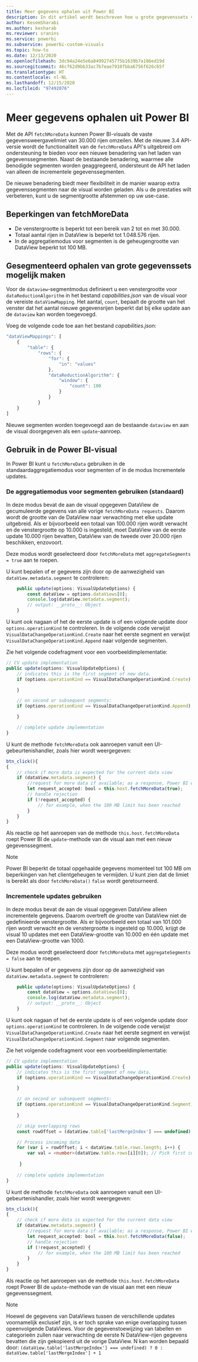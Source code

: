 ```yaml
---
title: Meer gegevens ophalen uit Power BI
description: In dit artikel wordt beschreven hoe u grote gegevenssets voor Power BI-visuals gesegmenteerd kunt ophalen.
author: KesemSharabi
ms.author: kesharab
ms.reviewer: sranins
ms.service: powerbi
ms.subservice: powerbi-custom-visuals
ms.topic: how-to
ms.date: 12/13/2020
ms.openlocfilehash: 3dc94a24e5e6a84992745775b1639b7a186ed19d
ms.sourcegitcommit: 46cf62d9bb33ac7b7eae7910fbba6756f626c65f
ms.translationtype: HT
ms.contentlocale: nl-NL
ms.lasthandoff: 12/15/2020
ms.locfileid: "97492076"
---
```

# <a name="fetch-more-data-from-power-bi"></a>Meer gegevens ophalen uit Power BI

Met de API `fetchMoreData` kunnen Power BI-visuals de vaste gegevensweergavelimiet van 30.000 rijen omzeilen. Met de nieuwe 3.4 API-versie wordt de functionaliteit van de `fetchMoreData` API's uitgebreid om ondersteuning te bieden voor een nieuwe benadering van het laden van gegevenssegmenten. Naast de bestaande benadering, waarmee alle benodigde segmenten worden geaggregeerd, ondersteunt de API het laden van alleen de incrementele gegevenssegmenten.

De nieuwe benadering biedt meer flexibiliteit in de manier waarop extra gegevenssegmenten naar de visual worden geladen. Als u de prestaties wilt verbeteren, kunt u de segmentgrootte afstemmen op uw use-case.

## <a name="limitations-of-fetchmoredata"></a>Beperkingen van fetchMoreData

* De venstergrootte is beperkt tot een bereik van 2 tot en met 30.000.
* Totaal aantal rijen in DataView is beperkt tot 1.048.576 rijen.
* In de aggregatiemodus voor segmenten is de geheugengrootte van DataView beperkt tot 100 MB.

## <a name="enable-a-segmented-fetch-of-large-datasets"></a>Gesegmenteerd ophalen van grote gegevenssets mogelijk maken

Voor de `dataview`-segmentmodus definieert u een venstergrootte voor `dataReductionAlgorithm` in het bestand *capabilities.json* van de visual voor de vereiste `dataViewMapping`. Het aantal, `count`, bepaalt de grootte van het venster dat het aantal nieuwe gegevensrijen beperkt dat bij elke update aan de `dataview` kan worden toegevoegd.

Voeg de volgende code toe aan het bestand *capabilities.json*:

```typescript
"dataViewMappings": [
    {
        "table": {
            "rows": {
                "for": {
                    "in": "values"
                },
                "dataReductionAlgorithm": {
                    "window": {
                        "count": 100
                    }
                }
            }
    }
]
```

Nieuwe segmenten worden toegevoegd aan de bestaande `dataview` en aan de visual doorgegeven als een `update`-aanroep.

## <a name="usage-in-the-power-bi-visual"></a>Gebruik in de Power BI-visual

In Power BI kunt u `fetchMoreData` gebruiken in de standaardaggregatiemodus voor segmenten of in de modus Incrementele updates. 

### <a name="using-segments-aggregation-mode-default"></a>De aggregatiemodus voor segmenten gebruiken (standaard)

In deze modus bevat de aan de visual opgegeven DataView de gecumuleerde gegevens van alle vorige `fetchMoreData requests`. Daarom wordt de grootte van de DataView naar verwachting met elke update uitgebreid. Als er bijvoorbeeld een totaal van 100.000 rijen wordt verwacht en de venstergrootte op 10.000 is ingesteld, moet DataView van de eerste update 10.000 rijen bevatten, DataView van de tweede over 20.000 rijen beschikken, enzovoort.

Deze modus wordt geselecteerd door `fetchMoreData` met `aggregateSegments = true` aan te roepen.

U kunt bepalen of er gegevens zijn door op de aanwezigheid van `dataView.metadata.segment` te controleren:

```typescript
    public update(options: VisualUpdateOptions) {
        const dataView = options.dataViews[0];
        console.log(dataView.metadata.segment);
        // output: __proto__: Object
    }
```

U kunt ook nagaan of het de eerste update is of een volgende update door `options.operationKind` te controleren. In de volgende code verwijst `VisualDataChangeOperationKind.Create` naar het eerste segment en verwijst `VisualDataChangeOperationKind.Append` naar volgende segmenten.

Zie het volgende codefragment voor een voorbeeldimplementatie:

```typescript
// CV update implementation
public update(options: VisualUpdateOptions) {
    // indicates this is the first segment of new data.
    if (options.operationKind == VisualDataChangeOperationKind.Create) {

    }

    // on second or subsequent segments:
    if (options.operationKind == VisualDataChangeOperationKind.Append) {

    }

    // complete update implementation
}
```

U kunt de methode `fetchMoreData` ook aanroepen vanuit een UI-gebeurtenishandler, zoals hier wordt weergegeven:

```typescript
btn_click(){
{
    // check if more data is expected for the current data view
    if (dataView.metadata.segment) {
        //request for more data if available; as a response, Power BI will call update method
        let request_accepted: bool = this.host.fetchMoreData(true);
        // handle rejection
        if (!request_accepted) {
            // for example, when the 100 MB limit has been reached
        }
    }
}
```

Als reactie op het aanroepen van de methode `this.host.fetchMoreData` roept Power BI de `update`-methode van de visual aan met een nieuw gegevenssegment.

> [!NOTE]
> Power BI beperkt de totaal opgehaalde gegevens momenteel tot 100 MB om beperkingen van het clientgeheugen te vermijden. U kunt zien dat de limiet is bereikt als door `fetchMoreData()` `false` wordt geretourneerd.

### <a name="using-incremental-updates-mode"></a>Incrementele updates gebruiken

In deze modus bevat de aan de visual opgegeven DataView alleen incrementele gegevens. Daarom overtreft de grootte van DataView niet de gedefinieerde venstergrootte. Als er bijvoorbeeld een totaal van 101.000 rijen wordt verwacht en de venstergrootte is ingesteld op 10.000, krijgt de visual 10 updates met een DataView-grootte van 10.000 en één update met een DataView-grootte van 1000.

Deze modus wordt geselecteerd door `fetchMoreData` met `aggregateSegments = false` aan te roepen.

U kunt bepalen of er gegevens zijn door op de aanwezigheid van `dataView.metadata.segment` te controleren:

```typescript
    public update(options: VisualUpdateOptions) {
        const dataView = options.dataViews[0];
        console.log(dataView.metadata.segment);
        // output: __proto__: Object
    }
```

U kunt ook nagaan of het de eerste update is of een volgende update door `options.operationKind` te controleren. In de volgende code verwijst `VisualDataChangeOperationKind.Create` naar het eerste segment en verwijst `VisualDataChangeOperationKind.Segment` naar volgende segmenten.

Zie het volgende codefragment voor een voorbeeldimplementatie:

```typescript
// CV update implementation
public update(options: VisualUpdateOptions) {
    // indicates this is the first segment of new data.
    if (options.operationKind == VisualDataChangeOperationKind.Create) {

    }

    // on second or subsequent segments:
    if (options.operationKind == VisualDataChangeOperationKind.Segment) {
        
    }

    // skip overlapping rows 
    const rowOffset = (dataView.table['lastMergeIndex'] === undefined) ? 0 : dataView.table['lastMergeIndex'] + 1;

    // Process incoming data
    for (var i = rowOffset; i < dataView.table.rows.length; i++) {
        var val = <number>(dataView.table.rows[i][0]); // Pick first column               
            
     }
     
    // complete update implementation
}
```

U kunt de methode `fetchMoreData` ook aanroepen vanuit een UI-gebeurtenishandler, zoals hier wordt weergegeven:

```typescript
btn_click(){
{
    // check if more data is expected for the current data view
    if (dataView.metadata.segment) {
        //request for more data if available; as a response, Power BI will call update method
        let request_accepted: bool = this.host.fetchMoreData(false);
        // handle rejection
        if (!request_accepted) {
            // for example, when the 100 MB limit has been reached
        }
    }
}
```

Als reactie op het aanroepen van de methode `this.host.fetchMoreData` roept Power BI de `update`-methode van de visual aan met een nieuw gegevenssegment.

> [!NOTE]
> Hoewel de gegevens van DataViews tussen de verschillende updates voornamelijk exclusief zijn, is er toch sprake van enige overlapping tussen opeenvolgende DataViews.
> Voor de gegevenstoewijzing van tabellen en categorieën zullen naar verwachting de eerste N DataView-rijen gegevens bevatten die zijn gekopieerd uit de vorige DataView.
> N kan worden bepaald door: `(dataView.table['lastMergeIndex'] === undefined) ? 0 : dataView.table['lastMergeIndex'] + 1`